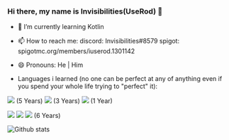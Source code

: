 ### Hi there, my name is Invisibilities(UseRod) 👋

- 🌱 I’m currently learning Kotlin
- 📫 How to reach me: 
        discord: Invisibilities#8579
        spigot: spigotmc.org/members/iuserod.1301142
- 😄 Pronouns: He | Him

- Languages i learned (no one can be perfect at any of anything even if you spend your whole life trying to "perfect" it):


<img src="https://img.shields.io/badge/-JAVA-007396?logo=java&logoColor=fff"> (5 Years) <img src="https://img.shields.io/badge/-PYTHON-3776AB?logo=python&logoColor=fff"> (3 Years) <img src="https://img.shields.io/badge/-KOTLIN-7F52FF?logo=kotlin&logoColor=fff"> (1 Year)

<img src="https://img.shields.io/badge/-HTML5-E34F26?logo=html5&logoColor=fff"> <img src="https://img.shields.io/badge/-CSS3-1572B6?logo=css3&logoColor=fff"> <img src="https://img.shields.io/badge/-JAVASCRIPT-F7DF1E?logo=javascript&logoColor=fff"> (6 Years)


![Github stats](https://github-readme-stats.vercel.app/api?username=iInvisibilities&show_icons=true&theme=dark)
